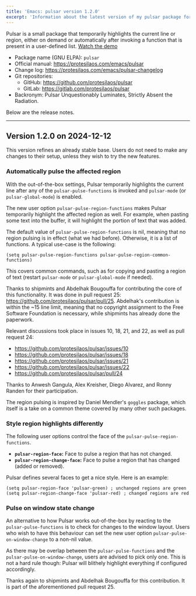 ```yaml
---
title: 'Emacs: pulsar version 1.2.0'
excerpt: 'Information about the latest version of my pulsar package for GNU Emacs.'
---
```


Pulsar is a small package that temporarily highlights the current line
or region, either on demand or automatically after invoking a function
that is present in a user-defined list. [Watch the
demo](https://protesilaos.com/codelog/2022-03-14-emacs-pulsar-demo/)

+ Package name (GNU ELPA): `pulsar`
+ Official manual: <https://protesilaos.com/emacs/pulsar>
+ Change log: <https://protesilaos.com/emacs/pulsar-changelog>
+ Git repositories:
  + GitHub: <https://github.com/protesilaos/pulsar>
  + GitLab: <https://gitlab.com/protesilaos/pulsar>
+ Backronym: Pulsar Unquestionably Luminates, Strictly Absent the Radiation.

Below are the release notes.

* * *


## Version 1.2.0 on 2024-12-12

This version refines an already stable base. Users do not need to make
any changes to their setup, unless they wish to try the new features.


### Automatically pulse the affected region

With the out-of-the-box settings, Pulsar temporarily highlights the
current line after any of the `pulsar-pulse-functions` is invoked and
`pulsar-mode` (or `pulsar-global-mode`) is enabled.

The new user option `pulsar-pulse-region-functions` makes Pulsar
temporarily highlight the affected region as well. For example, when
pasting some text into the buffer, it will highlight the portion of
text that was added.

The default value of `pulsar-pulse-region-functions` is nil, meaning
that no region pulsing is in effect (what we had before). Otherwise,
it is a list of functions. A typical use-case is the following:

```elisp
(setq pulsar-pulse-region-functions pulsar-pulse-region-common-functions)
```

This covers common commands, such as for copying and pasting a region
of text (restart `pulsar-mode` or `pulsar-global-mode` if needed).

Thanks to shipmints and Abdelhak Bougouffa for contributing the core
of this functionality. It was done in pull request 25:
<https://github.com/protesilaos/pulsar/pull/25>. Abdelhak's
contribution is within the ~15 line limit, meaning that no copyright
assignment to the Free Software Foundation is necessary, while
shipmints has already done the paperwork.

Relevant discussions took place in issues 10, 18, 21, and 22, as well
as pull request 24:

-   <https://github.com/protesilaos/pulsar/issues/10>
-   <https://github.com/protesilaos/pulsar/issues/18>
-   <https://github.com/protesilaos/pulsar/issues/21>
-   <https://github.com/protesilaos/pulsar/issues/22>
-   <https://github.com/protesilaos/pulsar/pull/24>

Thanks to Anwesh Gangula, Alex Kreisher, Diego Alvarez, and Ronny
Randen for their participation.

The region pulsing is inspired by Daniel Mendler's `goggles` package,
which itself is a take on a common theme covered by many other such
packages.


### Style region highlights differently

The following user options control the face of the `pulsar-pulse-region-functions`.

-   **`pulsar-region-face`:** Face to pulse a region that has not changed.
-   **`pulsar-region-change-face`:** Face to pulse a region that has changed (added or removed).

Pulsar defines several faces to get a nice style. Here is an example:

```elisp
(setq pulsar-region-face 'pulsar-green) ; unchanged regions are green
(setq pulsar-region-change-face 'pulsar-red) ; changed regions are red
```

### Pulse on window state change

An alternative to how Pulsar works out-of-the-box by reacting to the
`pulsar-pulse-functions` is to check for changes to the window layout.
Users who wish to have this behaviour can set the new user option
`pulsar-pulse-on-window-change` to a non-nil value.

As there may be overlap between the `pulsar-pulse-functions` and the
`pulsar-pulse-on-window-change`, users are advised to pick only one.
This is not a hard rule though: Pulsar will blithely highlight
everything if configured accordingly.

Thanks again to shipmints and Abdelhak Bougouffa for this
contribution. It is part of the aforementioned pull request 25.

